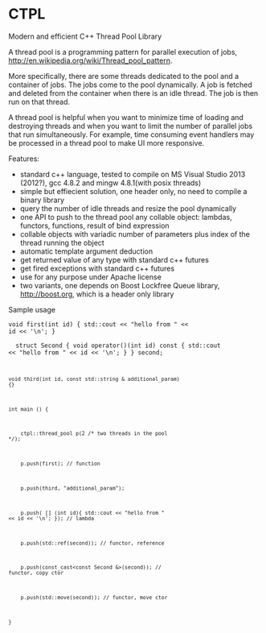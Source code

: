 CTPL
====

Modern and efficient C++ Thread Pool Library


A thread pool is a programming pattern for parallel execution of jobs, http://en.wikipedia.org/wiki/Thread_pool_pattern.

More specifically, there are some threads dedicated to the pool and a container of jobs. The jobs come to the pool dynamically. A job is fetched and deleted from the container when there is an idle thread. The job is then run on that thread.

A thread pool is helpful when you want to minimize time of loading and destroying threads and when you want to limit the number of parallel jobs that run simultaneously. For example, time consuming event handlers may be processed in a thread pool to make UI more responsive.

Features:
- standard c++ language, tested to compile on MS Visual Studio 2013 (2012?), gcc 4.8.2 and mingw 4.8.1(with posix threads)
- simple but effiecient solution, one header only, no need to compile a binary library
- query the number of idle threads and resize the pool dynamically
- one API to push to the thread pool any collable object: lambdas, functors, functions, result of bind expression
- collable objects with variadic number of parameters plus index of the thread running the object
- automatic template argument deduction
- get returned value of any type with standard c++ futures
- get fired exceptions with standard c++ futures
- use for any purpose under Apache license
- two variants, one depends on Boost Lockfree Queue library, http://boost.org, which is a header only library


Sample usage

<code>void first(int id) {
    std::cout << "hello from " << id << '\n';
}</code>

<code>&#32;&#32;struct Second {
    void operator()(int id) const {
        std::cout << "hello from " << id << '\n';
    }
} second;

<code>void third(int id, const std::string & additional_param) {}</code>


<code>int main () {</code>

<code>&#32;&#32;&#32;&#32;ctpl::thread_pool p(2 /* two threads in the pool */);</code>

<code>&#32;&#32;&#32;&#32;p.push(first);  // function</code>

<code>&#32;&#32;&#32;&#32;p.push(third, "additional_param");</code>

<code>&#32;&#32;&#32;&#32;p.push( &#91;&#93; (int id){
  std::cout << "hello from " << id << '\n';
});  // lambda</code>

<code>&#32;&#32;&#32;&#32;p.push(std::ref(second));  // functor, reference</code>

<code>&#32;&#32;&#32;&#32;p.push(const_cast&#60;const Second &&#62;(second));  // functor, copy ctor</code>

<code>&#32;&#32;&#32;&#32;p.push(std::move(second));  // functor, move ctor</code>

<code>}</code>
